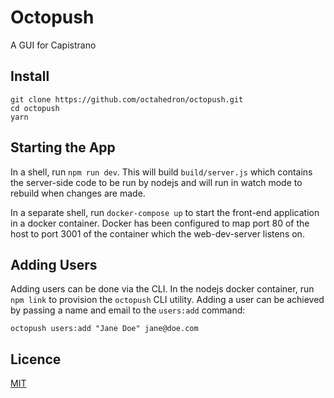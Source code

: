 # Octopush

A GUI for Capistrano

## Install

```
git clone https://github.com/octahedron/octopush.git
cd octopush
yarn
```

## Starting the App

In a shell, run `npm run dev`.  This will build `build/server.js` which contains the server-side
code to be run by nodejs and will run in watch mode to rebuild when changes are made.

In a separate shell, run `docker-compose up` to start the front-end application in a docker container.
Docker has been configured to map port 80 of the host to port 3001 of the container which the
web-dev-server listens on.

## Adding Users

Adding users can be done via the CLI.  In the nodejs docker container, run `npm link` to provision
the `octopush` CLI utility.  Adding a user can be achieved by passing a name and email to the
`users:add` command:

```
octopush users:add "Jane Doe" jane@doe.com
```

## Licence

[MIT](./LICENSE)

